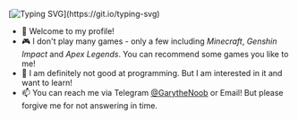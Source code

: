 [![Typing SVG](https://readme-typing-svg.demolab.com?font=Fira+Code&size=25&duration=2500&vCenter=true&multiline=true&width=435&height=150&lines=Hi+there!;It's+me%2C;GarytheNoob!)](https://git.io/typing-svg)

- 👋 Welcome to my profile!
- 🎮 I don't play many games - only a few including *Minecraft*, *Genshin Impact* and *Apex Legends*. You can recommend some games you like to me!
- 🌱 I am definitely not good at programming. But I am interested in it and want to learn!
- 📫 You can reach me via Telegram [@GarytheNoob](https://t.me/garythenoob) or Email! But please forgive me for not answering in time.

<!---
GarytheNoob/GarytheNoob is a ✨ special ✨ repository because its `README.md` (this file) appears on your GitHub profile.
You can click the Preview link to take a look at your changes.
--->
